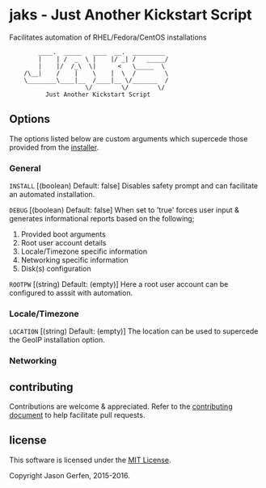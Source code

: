 # jaks - Just Another Kickstart Script

Facilitates automation of RHEL/Fedora/CentOS installations

```text
        ____.  _____   ____  __.  _________ 
        |    | /  _  \ |    |/ _| /   _____/
        |    |/  /_\  \|      <   \_____  \
    /\__|    /    |    \    |  \  /        \
    \________\____|__  /____|__ \/_______  /
                     \/        \/        \/
          Just Another Kickstart Script
```

## Options ##
The options listed below are custom arguments which supercede those provided
from the [installer](https://rhinstaller.github.io/anaconda/boot-options.html).

### General ###
`INSTALL` [(boolean) Default: false]
Disables safety prompt and can facilitate an automated installation.

`DEBUG` [(boolean) Default: false]
When set to 'true' forces user input & generates informational reports based
on the following;

 1. Provided boot arguments
 2. Root user account details
 3. Locale/Timezone specific information
 4. Networking specific information
 5. Disk(s) configuration

`ROOTPW` [(string) Default: (empty)]
Here a root user account can be configured to asssit with automation.

### Locale/Timezone ###
`LOCATION` [(string) Default: (empty)]
The location can be used to supercede the GeoIP installation option.

### Networking ###



## contributing ##
Contributions are welcome & appreciated. Refer to the
[contributing document](https://github.com/jas-/jaks/blob/master/CONTRIBUTING.md)
to help facilitate pull requests.

## license ##
This software is licensed under the
[MIT License](https://github.com/jas-/jaks/blob/master/LICENSE).

Copyright Jason Gerfen, 2015-2016.